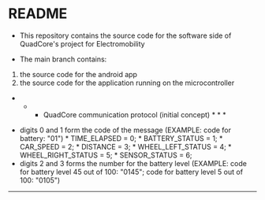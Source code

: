 # README #

* This repository contains the source code for the software side of QuadCore's project for Electromobility

* The main branch contains:
1. the source code for the android app
2. the source code for the application running on the microcontroller

* * * QuadCore communication protocol (initial concept) * * * 
- digits 0 and 1 form the code of the message (EXAMPLE: code for battery: "01")
                  * TIME_ELAPSED = 0;
                  * BATTERY_STATUS = 1;
                  * CAR_SPEED = 2;
                  * DISTANCE = 3;
                  * WHEEL_LEFT_STATUS = 4;
                  * WHEEL_RIGHT_STATUS = 5;
                  * SENSOR_STATUS = 6;
- digits 2 and 3 forms the number for the battery level 
(EXAMPLE: code for battery level 45 out of 100: "0145"; code for battery level 5 out of 100: "0105")
* * * * * * * * * * * * * * * * * * * * * * * * * * * * * * * *